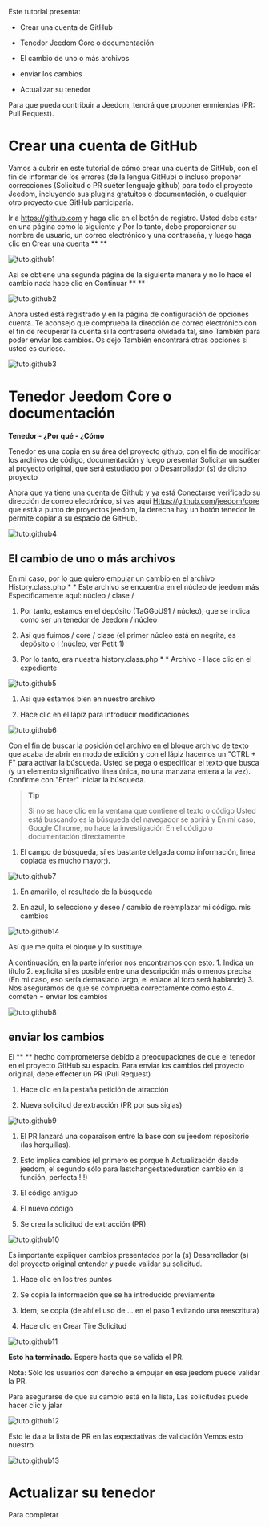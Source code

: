 Este tutorial presenta:

-   Crear una cuenta de GitHub

-   Tenedor Jeedom Core o documentación

-   El cambio de uno o más archivos

-   enviar los cambios

-   Actualizar su tenedor

Para que pueda contribuir a Jeedom, tendrá que
proponer enmiendas (PR: Pull Request).

Crear una cuenta de GitHub
===========================

Vamos a cubrir en este tutorial de cómo crear una cuenta de GitHub,
con el fin de informar de los errores (de la lengua GitHub) o
incluso proponer correcciones (Solicitud o PR suéter lenguaje github)
para todo el proyecto Jeedom, incluyendo sus plugins gratuitos o
documentación, o cualquier otro proyecto que GitHub
participaría.

Ir a <https://github.com> y haga clic en el botón de registro.
Usted debe estar en una página como la siguiente y
Por lo tanto, debe proporcionar su nombre de usuario, un correo electrónico y una contraseña, y luego
haga clic en Crear una cuenta ** **

![tuto.github1](../images/tuto.github1.png)

Así se obtiene una segunda página de la siguiente manera y no lo hace el cambio
nada hace clic en Continuar ** **

![tuto.github2](../images/tuto.github2.png)

Ahora usted está registrado y en la página de configuración de opciones
cuenta. Te aconsejo que comprueba la dirección de correo electrónico con el fin de
recuperar la cuenta si la contraseña olvidada tal, sino
También para poder enviar los cambios. Os dejo
También encontrará otras opciones si usted es curioso.

![tuto.github3](../images/tuto.github3.png)

Tenedor Jeedom Core o documentación
==========================================

**Tenedor - ¿Por qué - ¿Cómo**

Tenedor es una copia en su área del proyecto github, con el fin de
modificar los archivos de código, documentación y luego presentar
Solicitar un suéter al proyecto original, que será estudiado por o
Desarrollador (s) de dicho proyecto

Ahora que ya tiene una cuenta de Github y ya está Conectarse
verificado su dirección de correo electrónico, si vas aquí
<Https://github.com/jeedom/core> que está a punto de proyectos jeedom,
la derecha hay un botón tenedor le permite copiar a su
espacio de GitHub.

![tuto.github4](../images/tuto.github4.png)

El cambio de uno o más archivos
---------------------------------------

En mi caso, por lo que quiero empujar un cambio en el archivo
History.class.php * * Este archivo se encuentra en el núcleo de jeedom más
Específicamente aquí: núcleo / clase /

1.  Por tanto, estamos en el depósito (TaGGoU91 / núcleo), que se indica como
    ser un tenedor de Jeedom / núcleo

2.  Así que fuimos / core / clase (el primer núcleo está en negrita, es
    depósito o I (núcleo, ver Petit 1)

3.  Por lo tanto, era nuestra history.class.php * * Archivo - Hace clic en el
    expediente

![tuto.github5](../images/tuto.github5.png)

1.  Así que estamos bien en nuestro archivo

2.  Hace clic en el lápiz para introducir modificaciones

![tuto.github6](../images/tuto.github6.png)

Con el fin de buscar la posición del archivo en el bloque
archivo de texto que acaba de abrir en modo de edición y con el lápiz
hacemos un "CTRL + F" para activar la búsqueda. Usted se pega o
especificar el texto que busca (y un elemento significativo
línea única, no una manzana entera a la vez). Confirme con "Enter"
iniciar la búsqueda.

> **Tip**
>
> Si no se hace clic en la ventana que contiene el texto o código
> Usted está buscando es la búsqueda del navegador se abrirá y
> En mi caso, Google Chrome, no hace la investigación
> En el código o documentación directamente.

1.  El campo de búsqueda, sí es bastante delgada como información,
    línea copiada es mucho mayor;).

![tuto.github7](../images/tuto.github7.png)

1.  En amarillo, el resultado de la búsqueda

2.  En azul, lo selecciono y deseo
    / cambio de reemplazar mi código. mis cambios

![tuto.github14](../images/tuto.github14.png)

Así que me quita el bloque y lo sustituye.

A continuación, en la parte inferior nos encontramos con esto: 1. Indica un título
2. explícita si es posible entre una descripción más o menos precisa
(En mi caso, eso sería demasiado largo, el enlace al foro será
hablando) 3. Nos aseguramos de que se comprueba correctamente como esto 4. cometen =
enviar los cambios

![tuto.github8](../images/tuto.github8.png)

enviar los cambios
--------------------------

El ** ** hecho comprometerse debido a preocupaciones de que el tenedor en el proyecto
GitHub su espacio. Para enviar los cambios del proyecto original,
debe effecter un PR (Pull Request)

1.  Hace clic en la pestaña petición de atracción

2.  Nueva solicitud de extracción (PR por sus siglas)

![tuto.github9](../images/tuto.github9.png)

1.  El PR lanzará una coparaison entre la base con su jeedom
    repositorio (las horquillas).

2.  Esto implica cambios (el primero es porque
    h Actualización desde jeedom, el segundo sólo para
    lastchangestateduration cambio en la función, perfecta !!!)

3.  El código antiguo

4.  El nuevo código

5.  Se crea la solicitud de extracción (PR)

![tuto.github10](../images/tuto.github10.png)

Es importante expiiquer cambios presentados por la (s)
Desarrollador (s) del proyecto original entender y puede validar su
solicitud.

1.  Hace clic en los tres puntos

2.  Se copia la información que se ha introducido previamente

3.  Idem, se copia (de ahí el uso de ... en el paso 1
    evitando una reescritura)

4.  Hace clic en Crear Tire Solicitud

![tuto.github11](../images/tuto.github11.png)

**Esto ha terminado.** Espere hasta que se valida el PR.

Nota: Sólo los usuarios con derecho a empujar en esa jeedom
puede validar la PR.

Para asegurarse de que su cambio está en la lista,
Las solicitudes puede hacer clic y jalar

![tuto.github12](../images/tuto.github12.png)

Esto le da a la lista de PR en las expectativas de validación Vemos esto
nuestro

![tuto.github13](../images/tuto.github13.png)

Actualizar su tenedor
============================

Para completar
